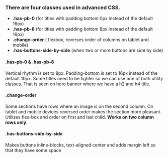 ### There are four classes used in advanced CSS.
- **.has-pb-0** (for titles with padding bottom 0px instead of the default 16px)
- **.has-pb-8** (for titles with padding bottom 8px instead of the default 16px)
- **.change-order** ( flexbox, reverses order of columns on tablet and mobile)
- **.has-buttons-side-by-side** (when two or more buttons are side by side)

#### .has-pb-0 & .has-pb-8
Vertical rhythm is set to 8px. Padding-bottom is set to 16px instead of the default 10px. Some titles need to be tighter so we can use one of both utility classes. That is seen on hero banner where we have a h2 and h4 title.

#### .change-order
Some sections have rows where an image is on the second column. On tablet and mobile devices reversed order makes the section more pleasant. Utilizes flex-box and order on first and last child. **Works on two column rows only**.

#### .has-buttons-side-by-side 
Makes buttons inline-blocks, text-aligned center and adds margin left so that they have some space